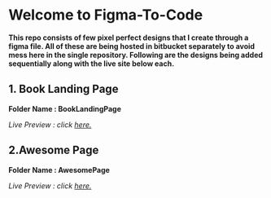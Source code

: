 # Welcome to Figma-To-Code
**This repo consists of few pixel perfect designs that I create through a figma file. All of these are being hosted in bitbucket separately to avoid mess here in the single repository. Following are the designs being added sequentially along with the live site below each.**

## 1. Book Landing Page
**Folder Name : BookLandingPage**

*Live Preview : click [here.](https://matt-ridley.bitbucket.io/)*

## 2.Awesome Page
**Folder Name : AwesomePage**

*Live Preview : click [here.](https://awwwsome-page.bitbucket.io/)*
